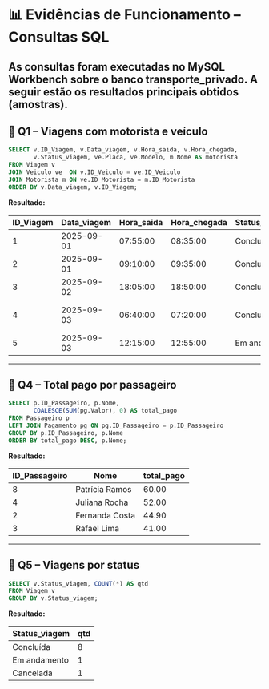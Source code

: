 # 📊 Evidências de Funcionamento – Consultas SQL  

**As consultas foram executadas no MySQL Workbench sobre o banco transporte_privado.**
  **A seguir estão os resultados principais obtidos (amostras).**
---

## 🔹 Q1 – Viagens com motorista e veículo  

```sql
SELECT v.ID_Viagem, v.Data_viagem, v.Hora_saida, v.Hora_chegada, 
       v.Status_viagem, ve.Placa, ve.Modelo, m.Nome AS motorista
FROM Viagem v
JOIN Veiculo ve  ON v.ID_Veiculo = ve.ID_Veiculo
JOIN Motorista m ON ve.ID_Motorista = m.ID_Motorista
ORDER BY v.Data_viagem, v.ID_Viagem;
```

**Resultado:**  

| ID_Viagem | Data_viagem | Hora_saida | Hora_chegada | Status_viagem | Placa   | Modelo      | Motorista        |
|-----------|-------------|------------|--------------|---------------|---------|-------------|------------------|
| 1         | 2025-09-01  | 07:55:00   | 08:35:00     | Concluída     | RQA2D34 | Corolla GLi | Eduarda Alves    |
| 2         | 2025-09-01  | 09:10:00   | 09:35:00     | Concluída     | PKL8F12 | Onix LT     | David Cordeiro   |
| 3         | 2025-09-02  | 18:05:00   | 18:50:00     | Concluída     | JXY9877 | HB20S       | Guilherme Andrade|
| 4         | 2025-09-03  | 06:40:00   | 07:20:00     | Concluída     | BCA1H55 | Civic EX    | Ana Beatriz Alves|
| 5         | 2025-09-03  | 12:15:00   | 12:55:00     | Em andamento | TUESM90 | Toro        | Icaro de Oliveira|
---

## 🔹 Q4 – Total pago por passageiro  

```sql
SELECT p.ID_Passageiro, p.Nome,
       COALESCE(SUM(pg.Valor), 0) AS total_pago
FROM Passageiro p
LEFT JOIN Pagamento pg ON pg.ID_Passageiro = p.ID_Passageiro
GROUP BY p.ID_Passageiro, p.Nome
ORDER BY total_pago DESC, p.Nome;
```

**Resultado:**  

| ID_Passageiro | Nome             | total_pago |
|---------------|------------------|------------|
| 8             | Patrícia Ramos   | 60.00      |
| 4             | Juliana Rocha    | 52.00      |
| 2             | Fernanda Costa   | 44.90      |
| 3             | Rafael Lima      | 41.00      |

---

## 🔹 Q5 – Viagens por status  

```sql
SELECT v.Status_viagem, COUNT(*) AS qtd
FROM Viagem v
GROUP BY v.Status_viagem;
```

**Resultado:**  

| Status_viagem | qtd |
|---------------|-----|
| Concluída     | 8   |
| Em andamento  | 1   |
| Cancelada     | 1   |